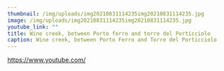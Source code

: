 ```yaml
---
thumbnail: /img/uploads/img20210831114235img20210831114235.jpg
image: /img/uploads/img20210831114235img20210831114235.jpg
youtube_link: ""
title: Wine creek, between Porto ferro and torre del Porticciolo
caption: Wine creek, between Porto Ferro and Torre del Porticciolo
---
```

https://www.youtube.com/
